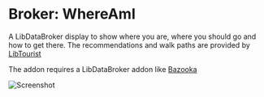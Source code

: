 # Broker: WhereAmI
A LibDataBroker display to show where you are, where you should go and how to get there.
The recommendations and walk paths are provided by [LibTourist](https://www.curseforge.com/wow/addons/libtourist-classic)


The addon requires a LibDataBroker addon like [Bazooka](https://www.curseforge.com/wow/addons/bazooka)

![Screenshot](https://raw.githubusercontent.com/Beast-Masters-addons/Broker_WhereAmI/master/screenshot.jog)
